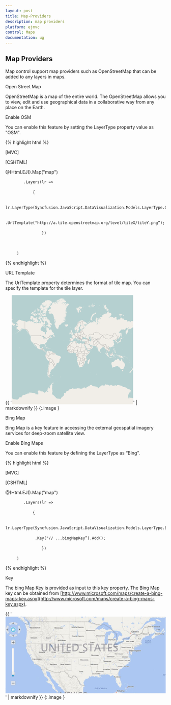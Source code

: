 ```yaml
---
layout: post
title: Map-Providers
description: map providers
platform: ejmvc
control: Maps
documentation: ug
---
```


## Map Providers

Map control support map providers such as OpenStreetMap that can be added to any layers in maps.

Open Street Map

OpenStreetMap is a map of the entire world. The OpenStreetMap allows you to view, edit and use geographical data in a collaborative way from any place on the Earth.

Enable OSM

You can enable this feature by setting the LayerType property value as "OSM".



{% highlight html %}

 [MVC]

[CSHTML]



@(Html.EJ().Map("map")

            .Layers(lr =>

                {

                        lr.LayerType(Syncfusion.JavaScript.DataVisualization.Models.LayerType.OSM)

                 	.UrlTemplate("http://a.tile.openstreetmap.org/level/tileX/tileY.png”);

                    })           



         ) 



{% endhighlight %}

URL Template

The UrlTemplate property determines the format of tile map. You can specify the template for the tile layer. 



{{ '![](Map-Providers_images/Map-Providers_img1.png)' | markdownify }}
{:.image }


Bing Map

Bing Map is a key feature in accessing the external geospatial imagery services for deep-zoom satellite view. 

Enable Bing Maps

You can enable this feature by defining the LayerType as “Bing”.



{% highlight html %}

 [MVC]

[CSHTML]



@(Html.EJ().Map("map")

            .Layers(lr =>

                {

                        lr.LayerType(Syncfusion.JavaScript.DataVisualization.Models.LayerType.Bing)

                 .Key("// ...bingMapKey”).Add();

                    })           

         ) 



{% endhighlight %}

Key

The bing Map Key is provided as input to this key property. The Bing Map key can be obtained from [http://www.microsoft.com/maps/create-a-bing-maps-key.aspx](http://www.microsoft.com/maps/create-a-bing-maps-key.aspx). 



{{ '![F:/trunk/Build/Platforms/Images/javascript/maps/bing.png](Map-Providers_images/Map-Providers_img2.png)' | markdownify }}
{:.image }


